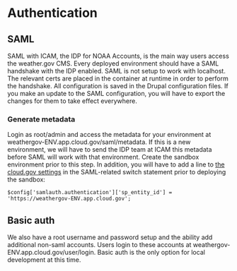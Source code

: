 # Authentication

## SAML

SAML with ICAM, the IDP for NOAA Accounts, is the main way users access the weather.gov CMS. Every deployed environment should have a SAML handshake with the IDP enabled. SAML is not setup to work with localhost. The relevant certs are placed in the container at runtime in order to perform the handshake. All configuration is saved in the Drupal configuration files. If you make an update to the SAML configuration, you will have to export the changes for them to take effect everywhere.

### Generate metadata

Login as root/admin and access the metadata for your environment at weathergov-ENV.app.cloud.gov/saml/metadata. If this is a new environment, we will have to send the IDP team at ICAM this metadata before SAML will work with that environment. Create the sandbox environment prior to this step. In addition, you will have to add a line to [the cloud.gov settings](../../web/sites/default/settings.cloudgov.php) in the SAML-related switch statement prior to deploying the sandbox: 

```
$config['samlauth.authentication']['sp_entity_id'] = 'https://weathergov-ENV.app.cloud.gov';
```

## Basic auth

We also have a root username and password setup and the ability add additional non-saml accounts. Users login to these accounts at weathergov-ENV.app.cloud.gov/user/login. Basic auth is the only option for local development at this time.
